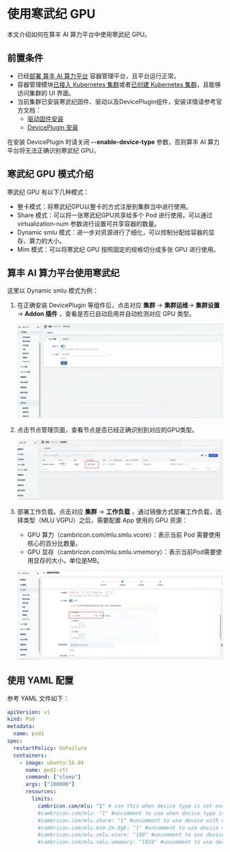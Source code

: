 # 使用寒武纪 GPU

本文介绍如何在算丰 AI 算力平台中使用寒武纪 GPU。

## 前置条件

- 已经[部署 算丰 AI 算力平台](https://docs.daocloud.io/install/index.html) 容器管理平台，且平台运行正常。
- 容器管理模块[已接入 Kubernetes 集群](https://docs.daocloud.io/kpanda/user-guide/clusters/integrate-cluster.html)或者[已创建 Kubernetes 集群](https://docs.daocloud.io/kpanda/user-guide/clusters/create-cluster.html)，且能够访问集群的 UI 界面。
- 当前集群已安装寒武纪固件、驱动以及DevicePlugin组件，安装详情请参考官方文档：
    - [驱动固件安装](https://www.cambricon.com/docs/sdk_1.15.0/driver_5.10.22/user_guide/index.html)
    - [DevicePlugin 安装](https://github.com/Cambricon/cambricon-k8s-device-plugin/blob/master/device-plugin/README.md)
    
在安装 DevicePlugin 时请关闭 **--enable-device-type** 参数，否则算丰 AI 算力平台将无法正确识别寒武纪 GPU。

## 寒武纪 GPU 模式介绍

寒武纪 GPU 有以下几种模式：

- 整卡模式：将寒武纪GPU以整卡的方式注册到集群当中进行使用。
- Share 模式：可以将一张寒武纪GPU共享给多个 Pod 进行使用，可以通过 virtualization-num 参数进行设置可共享容器的数量。
- Dynamic smlu 模式：进一步对资源进行了细化，可以控制分配给容器的显存、算力的大小。
- Mim 模式：可以将寒武纪 GPU 按照固定的规格切分成多张 GPU 进行使用。

## 算丰 AI 算力平台使用寒武纪

这里以 Dynamic smlu 模式为例：

1. 在正确安装 DevicePlugin 等组件后，点击对应 **集群** -> **集群运维**-> **集群设置** -> **Addon 插件** ，查看是否已自动启用并自动检测对应 GPU 类型。
  
    ![mlu类型](../images/mlu1.PNG)

1. 点击节点管理页面，查看节点是否已经正确识别到对应的GPU类型。
  
    ![节点列表](../images/mlu2.png)

1. 部署工作负载。点击对应 **集群** -> **工作负载** ，通过镜像方式部署工作负载，选择类型（MLU VGPU）之后，需要配置 App 使用的 GPU 资源：

    - GPU 算力（cambricon.com/mlu.smlu.vcore）：表示当前 Pod 需要使用核心的百分比数量。 
    - GPU 显存（cambricon.com/mlu.smlu.vmemory）：表示当前Pod需要使用显存的大小，单位是MB。
    
    ![使用mlu](../images/mlu3.png)

## 使用 YAML 配置

参考 YAML 文件如下：

```yaml
apiVersion: v1  
kind: Pod  
metadata:  
  name: pod1  
spec:  
  restartPolicy: OnFailure  
  containers:  
    - image: ubuntu:16.04  
      name: pod1-ctr  
      command: ["sleep"]  
      args: ["100000"]  
      resources:  
        limits:  
          cambricon.com/mlu: "1" # use this when device type is not enabled, else delete this line.  
          #cambricon.com/mlu: "1" #uncomment to use when device type is enabled  
          #cambricon.com/mlu.share: "1" #uncomment to use device with env-share mode  
          #cambricon.com/mlu.mim-2m.8gb: "1" #uncomment to use device with mim mode  
          #cambricon.com/mlu.smlu.vcore: "100" #uncomment to use device with mim mode  
          #cambricon.com/mlu.smlu.vmemory: "1024" #uncomment to use device with mim mode
```
